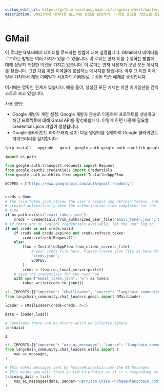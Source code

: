 ```yaml
---
custom_edit_url: https://github.com/langchain-ai/langchain/edit/master/docs/docs/integrations/chat_loaders/gmail.ipynb
description: GMail에서 데이터를 로드하는 방법을 설명하며, 이메일 응답을 기반으로 훈련 예제를 생성하는 로더에 대해 안내합니다.
---
```


# GMail

이 로더는 GMail에서 데이터를 로드하는 방법에 대해 설명합니다. GMail에서 데이터를 로드하는 방법은 여러 가지가 있을 수 있습니다. 이 로더는 현재 이를 수행하는 방법에 대해 상당히 특정한 의견을 가지고 있습니다. 이 로더는 먼저 사용자가 보낸 모든 메시지를 찾습니다. 그런 다음 이전 이메일에 응답하는 메시지를 찾습니다. 이후 그 이전 이메일을 가져와서 해당 이메일과 사용자의 이메일로 구성된 학습 예제를 생성합니다.

여기에는 명확한 한계가 있습니다. 예를 들어, 생성된 모든 예제는 이전 이메일만을 컨텍스트로 보고 있습니다.

사용 방법:

- Google 개발자 계정 설정: Google 개발자 콘솔로 이동하여 프로젝트를 생성하고 해당 프로젝트에 대해 Gmail API를 활성화합니다. 이렇게 하면 나중에 필요할 credentials.json 파일이 생성됩니다.
- Google 클라이언트 라이브러리 설치: 다음 명령어를 실행하여 Google 클라이언트 라이브러리를 설치합니다:

```python
%pip install --upgrade --quiet  google-auth google-auth-oauthlib google-auth-httplib2 google-api-python-client
```


```python
import os.path

from google.auth.transport.requests import Request
from google.oauth2.credentials import Credentials
from google_auth_oauthlib.flow import InstalledAppFlow

SCOPES = ["https://www.googleapis.com/auth/gmail.readonly"]


creds = None
# The file token.json stores the user's access and refresh tokens, and is
# created automatically when the authorization flow completes for the first
# time.
if os.path.exists("email_token.json"):
    creds = Credentials.from_authorized_user_file("email_token.json", SCOPES)
# If there are no (valid) credentials available, let the user log in.
if not creds or not creds.valid:
    if creds and creds.expired and creds.refresh_token:
        creds.refresh(Request())
    else:
        flow = InstalledAppFlow.from_client_secrets_file(
            # your creds file here. Please create json file as here https://cloud.google.com/docs/authentication/getting-started
            "creds.json",
            SCOPES,
        )
        creds = flow.run_local_server(port=0)
    # Save the credentials for the next run
    with open("email_token.json", "w") as token:
        token.write(creds.to_json())
```


```python
<!--IMPORTS:[{"imported": "GMailLoader", "source": "langchain_community.chat_loaders.gmail", "docs": "https://api.python.langchain.com/en/latest/chat_loaders/langchain_community.chat_loaders.gmail.GMailLoader.html", "title": "GMail"}]-->
from langchain_community.chat_loaders.gmail import GMailLoader
```


```python
loader = GMailLoader(creds=creds, n=3)
```


```python
data = loader.load()
```


```python
# Sometimes there can be errors which we silently ignore
len(data)
```


```output
2
```


```python
<!--IMPORTS:[{"imported": "map_ai_messages", "source": "langchain_community.chat_loaders.utils", "docs": "https://api.python.langchain.com/en/latest/chat_loaders/langchain_community.chat_loaders.utils.map_ai_messages.html", "title": "GMail"}]-->
from langchain_community.chat_loaders.utils import (
    map_ai_messages,
)
```


```python
# This makes messages sent by hchase@langchain.com the AI Messages
# This means you will train an LLM to predict as if it's responding as hchase
training_data = list(
    map_ai_messages(data, sender="Harrison Chase <hchase@langchain.com>")
)
```